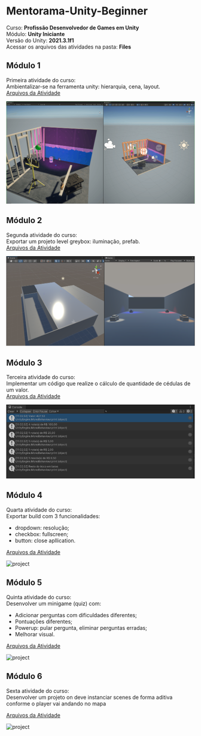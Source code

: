 # Mentorama-Unity-Beginner

Curso: **Profissão Desenvolvedor de Games em Unity**<br/>
Módulo: **Unity Iniciante**<br/>
Versão do Unity: **2021.3.1f1**<br/>
Acessar os arquivos das atividades na pasta: **Files**

## Módulo 1

Primeira atividade do curso:<br/>
Ambientalizar-se na ferramenta unity: hierarquia, cena, layout.<br/>
[Arquivos da Atividade](https://github.com/AlanLee1/Mentorama-Unity-Beginner/tree/main/Files/Module1)

<img src="/Files/Module1/Game.gif" alt="project"/>

## Módulo 2

Segunda atividade do curso:<br/>
Exportar um projeto level greybox: iluminação, prefab.<br/>
[Arquivos da Atividade](https://github.com/AlanLee1/Mentorama-Unity-Beginner/tree/main/Files/Module2)

<img src="/Files/Module2/Game.PNG" alt="project"/>

## Módulo 3

Terceira atividade do curso:<br/>
Implementar um código que realize o cálculo de quantidade de cédulas de um valor.<br/>
[Arquivos da Atividade](https://github.com/AlanLee1/Mentorama-Unity-Beginner/tree/main/Files/Module3)

<img src="/Files/Module3/Log.PNG" alt="project"/>

## Módulo 4

Quarta atividade do curso:<br/>
Exportar build com 3 funcionalidades:<br/>
- dropdown: resolução;
- checkbox: fullscreen;
- button: close apllication.

[Arquivos da Atividade](https://github.com/AlanLee1/Mentorama-Unity-Beginner/tree/main/Files/Module4)

<img src="/Files/Module4/Game.gif" alt="project"/>

## Módulo 5

Quinta atividade do curso:<br/>
Desenvolver um minigame (quiz) com:<br/>
- Adicionar perguntas com dificuldades diferentes;
- Pontuações diferentes;
- Powerup: pular pergunta, eliminar perguntas erradas;
- Melhorar visual.

[Arquivos da Atividade](https://github.com/AlanLee1/Mentorama-Unity-Beginner/tree/main/Files/Module5)

<img src="/Files/Module5/Game.git" alt="project"/>

<!-- Ajuda: queria ter deixado apenas as 3 opções: "easy","medium" e "hard", sem a opção de selecionar "dificuldade".<br/>
Para que quando Inicializa-se a scene, aparecesse com a dificuldade selecionada pela ultima vez.<br/>
Porem quando eu coloco "dropdown.GetComponent<Dropdown>().value = dificuldade;"(linha 15 - Dificuldade.cs) passando a dificuldade armazenada em cache, ele cria um looping infinito.<br/>
Teria alguma maneira de fazer deste modo?<br/>
-->

## Módulo 6

Sexta atividade do curso:<br/>
Desenvolver um projeto on deve instanciar scenes de forma aditiva conforme o player vai andando no mapa

[Arquivos da Atividade](https://github.com/AlanLee1/Mentorama-Unity-Beginner/tree/main/Files/Module6)

<img src="/Files/Module6/Game.gif" alt="project"/>